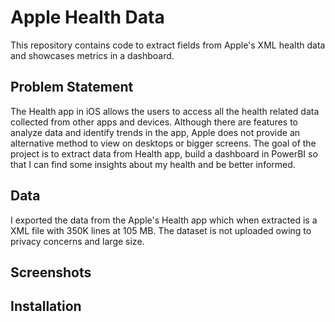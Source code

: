 # Apple Health Data 

This repository contains code to extract fields from Apple's XML health data and showcases metrics in a dashboard.  

## Problem Statement 

The Health app in iOS allows the users to access all the health related data collected from other apps and devices. Although there are features to analyze data and identify trends in the app, Apple does not provide an alternative method to view on desktops or bigger screens. The goal of the project is to extract data from Health app, build a dashboard in PowerBI so that I can find some insights about my health and be better informed.

## Data 

I exported the data from the Apple's Health app which when extracted is a XML file with 350K lines at 105 MB. The dataset is not uploaded owing to privacy concerns and large size. 

## Screenshots 



## Installation